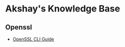 # Akshay's Knowledge Base

## Openssl

- [OpenSSL CLI Guide](01_pages/openssl_cli/openssl_overview.md)
